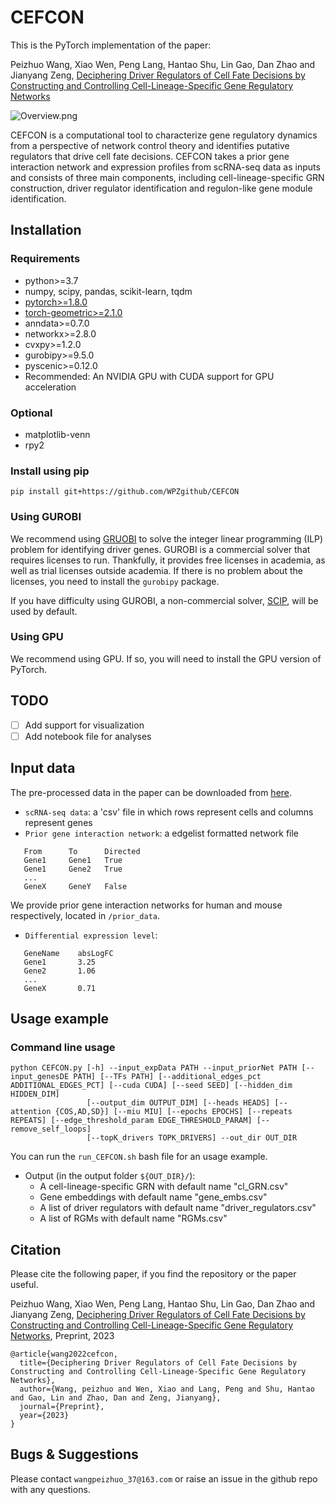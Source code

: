 # CEFCON
This is the PyTorch implementation of the paper:

Peizhuo Wang, Xiao Wen, Peng Lang, Hantao Shu, Lin Gao, Dan Zhao and Jianyang Zeng, 
[Deciphering Driver Regulators of Cell Fate Decisions by Constructing and Controlling Cell-Lineage-Specific Gene Regulatory Networks](https://) 

![Overview.png](https://github.com/WPZgithub/CEFCON/Overview.png)

CEFCON is a computational tool to characterize gene regulatory dynamics from a perspective of network control theory  and identifies putative regulators that
drive cell fate decisions. CEFCON takes a prior gene interaction network and expression profiles from scRNA-seq data as inputs and consists of three main components, including cell-lineage-specific GRN construction, driver regulator
identification and regulon-like gene module identification.

## Installation
### Requirements
- python>=3.7
- numpy, scipy, pandas, scikit-learn, tqdm
- [pytorch>=1.8.0](https://pytorch.org/get-started/locally/) 
- [torch-geometric>=2.1.0](https://pytorch-geometric.readthedocs.io/en/latest/notes/installation.html)
- anndata>=0.7.0
- networkx>=2.8.0
- cvxpy>=1.2.0
- gurobipy>=9.5.0
- pyscenic>=0.12.0
- Recommended: An NVIDIA GPU with CUDA support for GPU acceleration
### Optional
- matplotlib-venn
- rpy2
### Install using pip
```
pip install git+https://github.com/WPZgithub/CEFCON
```

### Using GUROBI

We recommend using [GRUOBI](https://www.gurobi.com/) to solve the integer linear programming (ILP) problem for identifying driver genes.
GUROBI is a commercial solver that requires licenses to run. Thankfully, it provides free licenses in academia, as well as trial
licenses outside academia. If there is no problem about the licenses, you need to install the
`gurobipy` package.

If you have difficulty using GUROBI, a non-commercial solver, [SCIP](https://www.scipopt.org/), will be used by default.

### Using GPU

We recommend using GPU. If so, you will need to install the GPU version of PyTorch.

## TODO
- [ ] Add support for visualization
- [ ] Add notebook file for analyses

## Input data
The pre-processed data in the paper can be downloaded from [here](https://www.dropbox.com/s/48oe7shjq0ih151/data.tar.gz?dl=0). 
- `scRNA-seq data`: a 'csv' file in which rows represent cells and columns represent genes
- `Prior gene interaction network`: a edgelist formatted network file
```
   From      To      Directed
   Gene1     Gene1   True
   Gene1     Gene2   True
   ...
   GeneX     GeneY   False
```
We provide prior gene interaction networks for human and mouse respectively, located in `/prior_data`.
- `Differential expression level`: 
```
   GeneName    absLogFC
   Gene1       3.25
   Gene2       1.06
   ...
   GeneX       0.71
```

## Usage example
### Command line usage
```
python CEFCON.py [-h] --input_expData PATH --input_priorNet PATH [--input_genesDE PATH] [--TFs PATH] [--additional_edges_pct ADDITIONAL_EDGES_PCT] [--cuda CUDA] [--seed SEED] [--hidden_dim HIDDEN_DIM]
                 [--output_dim OUTPUT_DIM] [--heads HEADS] [--attention {COS,AD,SD}] [--miu MIU] [--epochs EPOCHS] [--repeats REPEATS] [--edge_threshold_param EDGE_THRESHOLD_PARAM] [--remove_self_loops]
                 [--topK_drivers TOPK_DRIVERS] --out_dir OUT_DIR
```
You can run the `run_CEFCON.sh` bash file for an usage example.

- Output (in the output folder `${OUT_DIR}/`):
    - A cell-lineage-specific GRN with default name "cl_GRN.csv"
    - Gene embeddings with default name "gene_embs.csv"
    - A list of driver regulators with default name "driver_regulators.csv"
    - A list of RGMs with default name "RGMs.csv"


## Citation
Please cite the following paper, if you find the repository or the paper useful.

Peizhuo Wang, Xiao Wen, Peng Lang, Hantao Shu, Lin Gao, Dan Zhao and Jianyang Zeng, [Deciphering Driver Regulators of Cell Fate Decisions by Constructing and Controlling Cell-Lineage-Specific Gene Regulatory Networks](https://arxiv.org/abs/2102.07810), Preprint, 2023 

```
@article{wang2022cefcon,
  title={Deciphering Driver Regulators of Cell Fate Decisions by Constructing and Controlling Cell-Lineage-Specific Gene Regulatory Networks},
  author={Wang, peizhuo and Wen, Xiao and Lang, Peng and Shu, Hantao and Gao, Lin and Zhao, Dan and Zeng, Jianyang},
  journal={Preprint},
  year={2023}
}
```

## Bugs & Suggestions
Please contact `wangpeizhuo_37@163.com` or raise an issue in the github repo with any questions.

